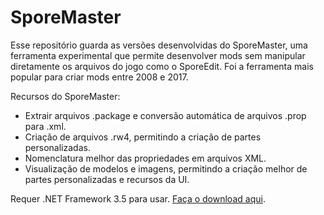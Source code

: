 # SporeMaster

Esse repositório guarda as versões desenvolvidas do SporeMaster, uma ferramenta experimental que permite desenvolver mods sem manipular diretamente os arquivos do jogo como o SporeEdit. Foi a ferramenta mais popular para criar mods entre 2008 e 2017.

Recursos do SporeMaster:

* Extrair arquivos .package e conversão automática de arquivos .prop para .xml.
* Criação de arquivos .rw4, permitindo a criação de partes personalizadas.
* Nomenclatura melhor das propriedades em arquivos XML.
* Visualização de modelos e imagens, permitindo a criação melhor de partes personalizadas e recursos da UI.

Requer .NET Framework 3.5 para usar. [Faça o download aqui](https://www.microsoft.com/en-us/download/details.aspx?id=22).
